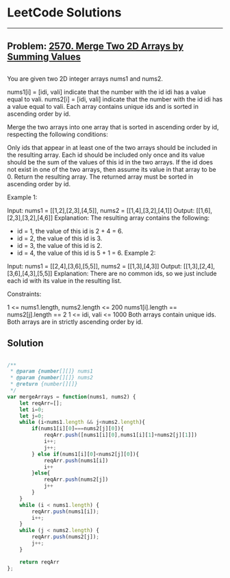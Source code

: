 # LeetCode Solutions

---

## Problem: [2570. Merge Two 2D Arrays by Summing Values](https://leetcode.com/problems/merge-two-2d-arrays-by-summing-values/description/)

##
You are given two 2D integer arrays nums1 and nums2.

nums1[i] = [idi, vali] indicate that the number with the id idi has a value equal to vali.
nums2[i] = [idi, vali] indicate that the number with the id idi has a value equal to vali.
Each array contains unique ids and is sorted in ascending order by id.

Merge the two arrays into one array that is sorted in ascending order by id, respecting the following conditions:

Only ids that appear in at least one of the two arrays should be included in the resulting array.
Each id should be included only once and its value should be the sum of the values of this id in the two arrays. If the id does not exist in one of the two arrays, then assume its value in that array to be 0.
Return the resulting array. The returned array must be sorted in ascending order by id.

 

Example 1:

Input: nums1 = [[1,2],[2,3],[4,5]], nums2 = [[1,4],[3,2],[4,1]]
Output: [[1,6],[2,3],[3,2],[4,6]]
Explanation: The resulting array contains the following:
- id = 1, the value of this id is 2 + 4 = 6.
- id = 2, the value of this id is 3.
- id = 3, the value of this id is 2.
- id = 4, the value of this id is 5 + 1 = 6.
Example 2:

Input: nums1 = [[2,4],[3,6],[5,5]], nums2 = [[1,3],[4,3]]
Output: [[1,3],[2,4],[3,6],[4,3],[5,5]]
Explanation: There are no common ids, so we just include each id with its value in the resulting list.
 

Constraints:

1 <= nums1.length, nums2.length <= 200
nums1[i].length == nums2[j].length == 2
1 <= idi, vali <= 1000
Both arrays contain unique ids.
Both arrays are in strictly ascending order by id.


## Solution
```javascript

/**
 * @param {number[][]} nums1
 * @param {number[][]} nums2
 * @return {number[][]}
 */
var mergeArrays = function(nums1, nums2) {
    let reqArr=[];
    let i=0;
    let j=0;
    while (i<nums1.length && j<nums2.length){
        if(nums1[i][0]===nums2[j][0]){
            reqArr.push([nums1[i][0],nums1[i][1]+nums2[j][1]])
            i++;
            j++;
        } else if(nums1[i][0]<nums2[j][0]){
            reqArr.push(nums1[i])
            i++
        }else{
            reqArr.push(nums2[j])
            j++ 
        }
    }
    while (i < nums1.length) {
        reqArr.push(nums1[i]);
        i++;
    }
    while (j < nums2.length) {
        reqArr.push(nums2[j]);
        j++;
    }

    return reqArr
};